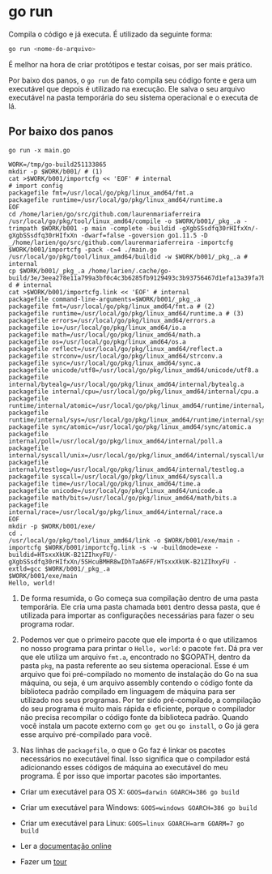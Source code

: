 # go run

Compila o código e já executa. É utilizado da seguinte forma:

```bash
go run <nome-do-arquivo>
```

É melhor na hora de criar protótipos e testar coisas, por ser mais prático.

Por baixo dos panos, o `go run` de fato compila seu código fonte e gera um executável que depois é utilizado na execução. Ele salva o seu arquivo executável na pasta temporária do seu sistema operacional e o executa de lá.

## Por baixo dos panos

`go run -x main.go`

```
WORK=/tmp/go-build251133865
mkdir -p $WORK/b001/ # (1)
cat >$WORK/b001/importcfg << 'EOF' # internal
# import config
packagefile fmt=/usr/local/go/pkg/linux_amd64/fmt.a
packagefile runtime=/usr/local/go/pkg/linux_amd64/runtime.a
EOF
cd /home/larien/go/src/github.com/laurenmariaferreira
/usr/local/go/pkg/tool/linux_amd64/compile -o $WORK/b001/_pkg_.a -trimpath $WORK/b001 -p main -complete -buildid -gXgbSSsdfq30rHIfxXn/-gXgbSSsdfq30rHIfxXn -dwarf=false -goversion go1.11.5 -D _/home/larien/go/src/github.com/laurenmariaferreira -importcfg $WORK/b001/importcfg -pack -c=4 ./main.go
/usr/local/go/pkg/tool/linux_amd64/buildid -w $WORK/b001/_pkg_.a # internal
cp $WORK/b001/_pkg_.a /home/larien/.cache/go-build/3e/3eea278e11a799a3bf0c4c3b6285fb9129493c3b93756467d1efa13a39fa7b09-d # internal
cat >$WORK/b001/importcfg.link << 'EOF' # internal
packagefile command-line-arguments=$WORK/b001/_pkg_.a
packagefile fmt=/usr/local/go/pkg/linux_amd64/fmt.a # (2)
packagefile runtime=/usr/local/go/pkg/linux_amd64/runtime.a # (3)
packagefile errors=/usr/local/go/pkg/linux_amd64/errors.a
packagefile io=/usr/local/go/pkg/linux_amd64/io.a
packagefile math=/usr/local/go/pkg/linux_amd64/math.a
packagefile os=/usr/local/go/pkg/linux_amd64/os.a
packagefile reflect=/usr/local/go/pkg/linux_amd64/reflect.a
packagefile strconv=/usr/local/go/pkg/linux_amd64/strconv.a
packagefile sync=/usr/local/go/pkg/linux_amd64/sync.a
packagefile unicode/utf8=/usr/local/go/pkg/linux_amd64/unicode/utf8.a
packagefile internal/bytealg=/usr/local/go/pkg/linux_amd64/internal/bytealg.a
packagefile internal/cpu=/usr/local/go/pkg/linux_amd64/internal/cpu.a
packagefile runtime/internal/atomic=/usr/local/go/pkg/linux_amd64/runtime/internal/atomic.a
packagefile runtime/internal/sys=/usr/local/go/pkg/linux_amd64/runtime/internal/sys.a
packagefile sync/atomic=/usr/local/go/pkg/linux_amd64/sync/atomic.a
packagefile internal/poll=/usr/local/go/pkg/linux_amd64/internal/poll.a
packagefile internal/syscall/unix=/usr/local/go/pkg/linux_amd64/internal/syscall/unix.a
packagefile internal/testlog=/usr/local/go/pkg/linux_amd64/internal/testlog.a
packagefile syscall=/usr/local/go/pkg/linux_amd64/syscall.a
packagefile time=/usr/local/go/pkg/linux_amd64/time.a
packagefile unicode=/usr/local/go/pkg/linux_amd64/unicode.a
packagefile math/bits=/usr/local/go/pkg/linux_amd64/math/bits.a
packagefile internal/race=/usr/local/go/pkg/linux_amd64/internal/race.a
EOF
mkdir -p $WORK/b001/exe/
cd .
/usr/local/go/pkg/tool/linux_amd64/link -o $WORK/b001/exe/main -importcfg $WORK/b001/importcfg.link -s -w -buildmode=exe -buildid=HTsxxXkUK-B21ZIhxyFU/-gXgbSSsdfq30rHIfxXn/5SHcuBMHR8wIDhTaA6FF/HTsxxXkUK-B21ZIhxyFU -extld=gcc $WORK/b001/_pkg_.a
$WORK/b001/exe/main
Hello, world!
```

1. De forma resumida, o Go começa sua compilação dentro de uma pasta temporária. Ele cria uma pasta chamada `b001` dentro dessa pasta, que é utilizada para importar as configurações necessárias para fazer o seu programa rodar.

2. Podemos ver que o primeiro pacote que ele importa é o que utilizamos no nosso programa para printar o `Hello, world`: o pacote `fmt`. Dá pra ver que ele utiliza um arquivo `fmt.a`, encontrado no \$GOPATH, dentro da pasta `pkg`, na pasta referente ao seu sistema operacional. Esse é um arquivo que foi pré-compilado no momento de instalação do Go na sua máquina, ou seja, é um arquivo assembly contendo o código fonte da biblioteca padrão compilado em linguagem de máquina para ser utilizado nos seus programas. Por ter sido pré-compilado, a compilação do seu programa é muito mais rápida e eficiente, porque o compilador não precisa recompilar o código fonte da biblioteca padrão. Quando você instala um pacote externo com `go get` ou `go install`, o Go já gera esse arquivo pré-compilado para você.

3. Nas linhas de `packagefile`, o que o Go faz é linkar os pacotes necessários no executável final. Isso significa que o compilador está adicionando esses códigos de máquina ao executável do meu programa. É por isso que importar pacotes são importantes.

- Criar um executável para OS X:
  `GOOS=darwin GOARCH=386 go build`

- Criar um executável para Windows:
  `GOOS=windows GOARCH=386 go build`

- Criar um executável para Linux:
  `GOOS=linux GOARCH=arm GOARM=7 go build`

- Ler a [documentação online](https://golang.org/pkg/)

- Fazer um [tour](https://tour.golang.org/welcome/1)
